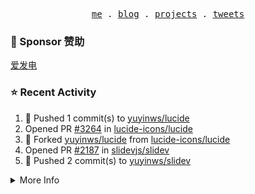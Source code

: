 <p align="center">
  <samp>
    <a href="https://yuy1n.io">me</a> .
    <a href="https://yuy1n.io/blog">blog</a> .
    <a href="https://yuy1n.io/projects">projects</a> .
    <a href="https://twitter.com/yuyinws">tweets</a>
  </samp>
</p>

### 💖 Sponsor 赞助

[爱发电](https://afdian.com/a/yuyinws)

### ⭐️ Recent Activity
<!--RECENT_ACTIVITY:start-->
1. 💪 Pushed 1 commit(s) to [yuyinws/lucide](https://github.com/yuyinws/lucide)<br>
2. Opened PR [#3264](https://github.com/lucide-icons/lucide/pull/3264) in [lucide-icons/lucide](https://github.com/lucide-icons/lucide)<br>
3. 🍴 Forked [yuyinws/lucide](https://github.com/yuyinws/lucide) from [lucide-icons/lucide](https://github.com/lucide-icons/lucide)<br>
4. Opened PR [#2187](https://github.com/slidevjs/slidev/pull/2187) in [slidevjs/slidev](https://github.com/slidevjs/slidev)<br>
5. 💪 Pushed 2 commit(s) to [yuyinws/slidev](https://github.com/yuyinws/slidev)<br>
<!--RECENT_ACTIVITY:end-->

<details>
  <summary>
  More Info
  </summary>

[![wakatime](https://wakatime.com/badge/user/51143705-a99d-4e70-b101-fd9e1cb44e71.svg)](https://wakatime.com/@51143705-a99d-4e70-b101-fd9e1cb44e71)

<img src="https://cdn.jsdelivr.net/gh/yuyinws/yuyinws/gitmand.svg" />
<br />
<img src="https://card.yuy1n.io/card/76561198340841543/dark,bg-game-1850570" />
<br />
<img src="https://cdn.jsdelivr.net/gh/yuyinws/yuyinws/github-metrics.svg" />
</details>
